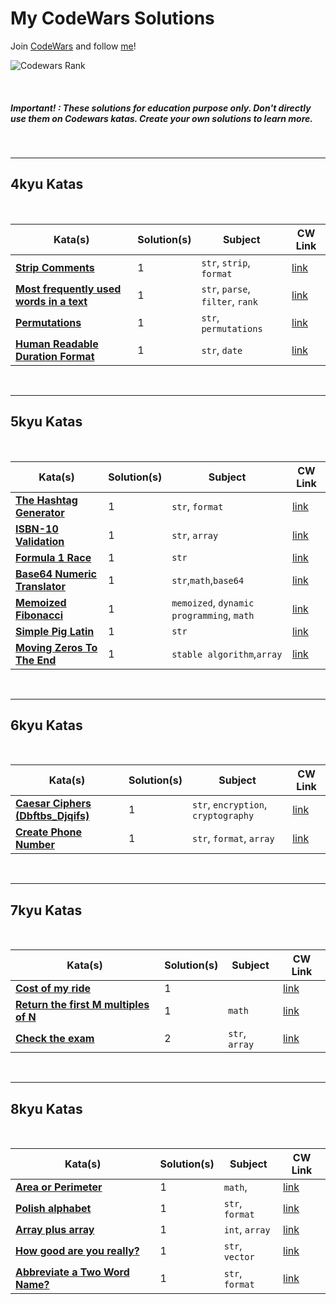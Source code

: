 # My CodeWars Solutions

Join [CodeWars](www.codewars.com/r/UTJA9w) and follow [me](https://www.codewars.com/users/NahuelCastro)!

![Codewars Rank](https://www.codewars.com/users/NahuelCastro/badges/large)

<br>

##### Important! : These solutions for education purpose only. Don't directly use them on Codewars katas. Create your own solutions to learn more.

<br>

---

## 4kyu Katas

<br>

| Kata(s)                                                                                 | Solution(s) | Subject                          | CW Link                                                        |
| --------------------------------------------------------------------------------------- | ----------- | -------------------------------- | -------------------------------------------------------------- |
| [**Strip Comments**](4kyuKatas/StripComments.md)                                        | 1           | `str`, `strip`, `format`         | [link](https://www.codewars.com/kata/51c8e37cee245da6b40000bd) |
| [**Most frequently used words in a text**](4kyuKatas/MostFrequentlyUsedWordsInAText.md) | 1           | `str`, `parse`, `filter`, `rank` | [link](https://www.codewars.com/kata/51e056fe544cf36c410000fb) |
| [**Permutations**](4kyuKatas/Permutations.md)                                           | 1           | `str`, `permutations`            | [link](https://www.codewars.com/kata/5254ca2719453dcc0b00027d) |
| [**Human Readable Duration Format**](4kyuKatas/HumanReadableDurationFormat.md)          | 1           | `str`, `date`                    | [link](https://www.codewars.com/kata/52742f58faf5485cae000b9a) |

<br>

---

## 5kyu Katas

<br>

| Kata(s)                                                               | Solution(s) | Subject                                   | CW Link                                                         |
| --------------------------------------------------------------------- | ----------- | ----------------------------------------- | --------------------------------------------------------------- |
| [**The Hashtag Generator**](5kyuKatas/The_Hashtag_Generator.md)       | 1           | `str`, `format`                           | [link](https://www.codewars.com/kata/52bc74d4ac05d0945d00054e/) |
| [**ISBN-10 Validation**](5kyuKatas/ISBN-10_Validation.md)             | 1           | `str`, `array`                            | [link](https://www.codewars.com/kata/51fc12de24a9d8cb0e000001)  |
| [**Formula 1 Race**](5kyuKatas/Formula1Race.md)                       | 1           | `str`                                     | [link](https://www.codewars.com/kata/626d691649cb3c7acd63457b/) |
| [**Base64 Numeric Translator**](5kyuKatas/Base64NumericTranslator.md) | 1           | `str`,`math`,`base64`                     | [link](https://www.codewars.com/kata/5632e12703e2037fa7000061)  |
| [**Memoized Fibonacci**](5kyuKatas/MemoizedFibonacci.md)              | 1           | `memoized`, `dynamic programming`, `math` | [link](https://www.codewars.com/kata/529adbf7533b761c560004e5)  |
| [**Simple Pig Latin**](5kyuKatas/SimplePigLatin.md)                   | 1           | `str`                                     | [link](https://www.codewars.com/kata/520b9d2ad5c005041100000f)  |
| [**Moving Zeros To The End**](5kyuKatas/MovingZerosToTheEnd.md)       | 1           | `stable algorithm`,`array`                | [link](https://www.codewars.com/kata52597aa56021e91c93000cb0)   |

<br>

---

## 6kyu Katas

<br>

| Kata(s)                                                                         | Solution(s) | Subject                             | CW Link                                                        |
| ------------------------------------------------------------------------------- | ----------- | ----------------------------------- | -------------------------------------------------------------- |
| [**Caesar Ciphers (Dbftbs_Djqifs)**](6kyuKatas/Caesar_Ciphers-Dbftbs_Djqifs.md) | 1           | `str`, `encryption`, `cryptography` | [link](https://www.codewars.com/kata/546937989c0b6ab3c5000183) |
| [**Create Phone Number**](6kyuKatas/Create_Phone_Number.md)                     | 1           | `str`, `format`, `array`            | [link](https://www.codewars.com/kata/525f50e3b73515a6db000b83) |

<br>

---

## 7kyu Katas

<br>

| Kata(s)                                                                                 | Solution(s) | Subject        | CW Link                                                        |
| --------------------------------------------------------------------------------------- | ----------- | -------------- | -------------------------------------------------------------- |
| [**Cost of my ride**](7kyuKatas/Cost_of_my_ride.md)                                     | 1           |                | [link](https://www.codewars.com/kata/586430a5b3a675296a000395) |
| [**Return the first M multiples of N**](7kyuKatas/Return_the_first_M_multiples_of_N.md) | 1           | `math`         | [link](https://www.codewars.com/kata/593c9175933500f33400003e) |
| [**Check the exam**](7kyuKatas/Check_the_exam.md)                                       | 2           | `str`, `array` | [link](https://www.codewars.com/kata/5a3dd29055519e23ec000074) |

<br>

---

## 8kyu Katas

<br>

| Kata(s)                                                                    | Solution(s) | Subject         | CW Link                                                        |
| -------------------------------------------------------------------------- | ----------- | --------------- | -------------------------------------------------------------- |
| [**Area or Perimeter**](8kyuKatas/Area_or_Perimeter.md)                    | 1           | `math`,         | [link](https://www.codewars.com/kata/5ab6538b379d20ad880000ab) |
| [**Polish alphabet**](8kyuKatas/APolish_alphabet.md)                       | 1           | `str`, `format` | [link](https://www.codewars.com/kata/57ab2d6072292dbf7c000039) |
| [**Array plus array**](8kyuKatas/Array_plus_array.md)                      | 1           | `int`, `array`  | [link](https://www.codewars.com/kata/5a2be17aee1aaefe2a000151) |
| [**How good are you really?**](8kyuKatas/How_good_are_you_really.md)       | 1           | `str`, `vector` | [link](https://www.codewars.com/kata/5601409514fc93442500010b) |
| [**Abbreviate a Two Word Name?**](8kyuKatas/Abbreviate_a_Two_Word_Name.md) | 1           | `str`, `format` | [link](https://www.codewars.com/kata/57eadb7ecd143f4c9c0000a3) |
